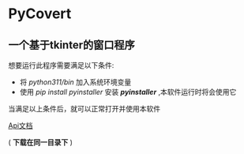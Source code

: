 # PyCovert
## 一个基于tkinter的窗口程序
想要运行此程序需要满足以下条件:
* 将 _python311/bin_ 加入系统环境变量
* 使用 _pip install pyinstaller_ 安装 ___pyinstaller___ ,本软件运行时将会使用它

当满足以上条件后，就可以正常打开并使用本软件

  [Api文档](https://magicsong111.github.io/box/PyCovert/index.html)
  
  ( __下载在同一目录下__ )
